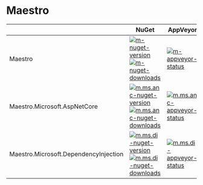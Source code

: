 # Maestro

| | NuGet | AppVeyor |
|-|-|-|
| Maestro                               | [![m-nuget-version] ![m-nuget-downloads]][m-nuget]                      | [![m-appveyor-status]][m-appveyor]               |
| Maestro.Microsoft.AspNetCore          | [![m.ms.anc-nuget-version] ![m.ms.anc-nuget-downloads]][m.ms.anc-nuget] | [![m.ms.anc-appveyor-status]][m.ms.anc-appveyor] |
| Maestro.Microsoft.DependencyInjection | [![m.ms.di-nuget-version] ![m.ms.di-nuget-downloads]][m.ms.di-nuget]    | [![m.ms.di-appveyor-status]][m.ms.di-appveyor]   |

[m-appveyor]: https://ci.appveyor.com/project/JonasSamuelsson/maestro
[m-appveyor-status]: https://ci.appveyor.com/api/projects/status/66j4xwjxvycwpgcn?svg=true
[m-nuget]: https://www.nuget.org/packages/Maestro/
[m-nuget-version]: https://img.shields.io/nuget/v/Maestro.svg
[m-nuget-downloads]: https://img.shields.io/nuget/dt/Maestro.svg

[m.ms.anc-appveyor]: https://ci.appveyor.com/project/JonasSamuelsson/maestro-6vqkj
[m.ms.anc-appveyor-status]: https://ci.appveyor.com/api/projects/status/5ott5kb1fijtq6i5?svg=true
[m.ms.anc-nuget]: https://www.nuget.org/packages/Maestro.Microsoft.AspNetCore/
[m.ms.anc-nuget-downloads]: https://img.shields.io/nuget/dt/Maestro.Microsoft.AspNetCore.svg
[m.ms.anc-nuget-version]: https://img.shields.io/nuget/v/Maestro.Microsoft.AspNetCore.svg

[m.ms.di-appveyor]: https://ci.appveyor.com/project/JonasSamuelsson/maestro-v1kn7
[m.ms.di-appveyor-status]: https://ci.appveyor.com/api/projects/status/vhwlkvlhc33v7sjs?svg=true
[m.ms.di-nuget]: https://www.nuget.org/packages/Maestro.Microsoft.DependencyInjection/
[m.ms.di-nuget-downloads]: https://img.shields.io/nuget/dt/Maestro.Microsoft.DependencyInjection.svg
[m.ms.di-nuget-version]: https://img.shields.io/nuget/v/Maestro.Microsoft.DependencyInjection.svg
